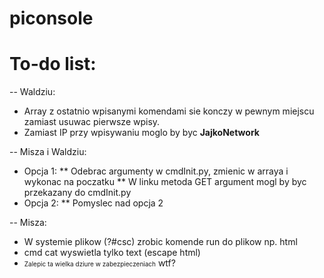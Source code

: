 # piconsole

# To-do list:
-- Waldziu:
* Array z ostatnio wpisanymi komendami sie konczy w pewnym miejscu zamiast usuwac pierwsze wpisy.
* Zamiast IP przy wpisywaniu moglo by byc <b>JajkoNetwork</b>

-- Misza i Waldziu:
* Opcja 1:
** Odebrac argumenty w cmdInit.py, zmienic w arraya i wykonac na poczatku
** W linku metoda GET argument mogl by byc przekazany do cmdInit.py
* Opcja 2:
** Pomyslec nad opcja 2    

-- Misza:
* W systemie plikow (?#csc) zrobic komende run do plikow np. html
* cmd cat wyswietla tylko text (escape html)
* <font size="1">Zalepic ta wielka dziure w zabezpieczeniach</font>
wtf?
<br>
